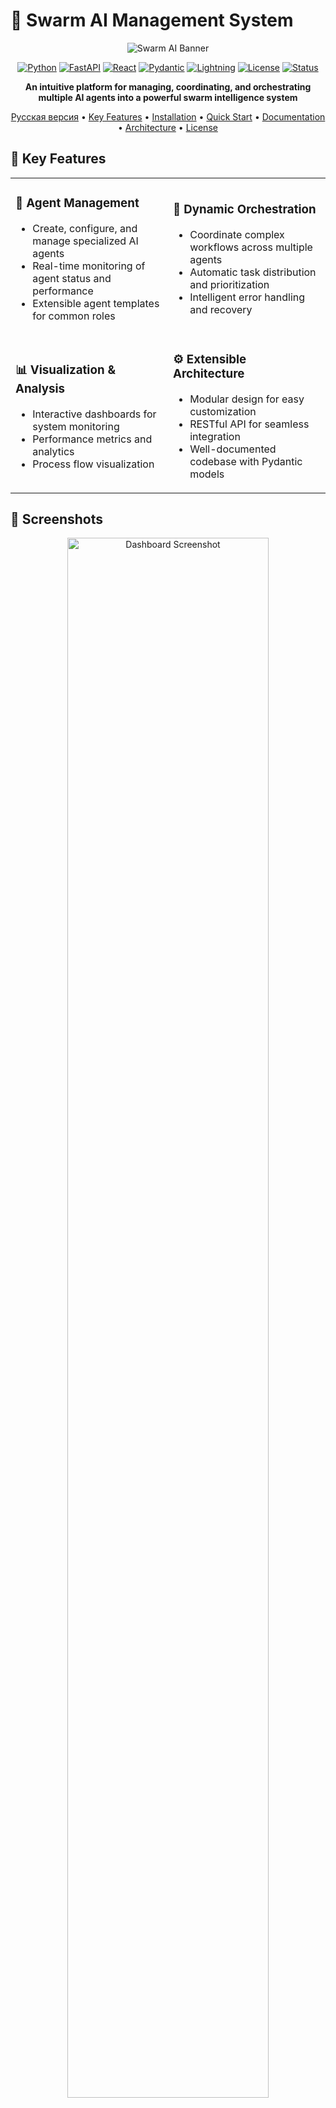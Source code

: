 # 🧠 Swarm AI Management System

<div align="center">

![Swarm AI Banner](assets/img/banner.png)

[![Python](https://img.shields.io/badge/Python-3.10+-blue.svg?style=for-the-badge&logo=python&logoColor=white)](https://www.python.org)
[![FastAPI](https://img.shields.io/badge/FastAPI-0.95.0+-green.svg?style=for-the-badge&logo=fastapi&logoColor=white)](https://fastapi.tiangolo.com/)
[![React](https://img.shields.io/badge/React-18.0+-61DAFB.svg?style=for-the-badge&logo=react&logoColor=white)](https://reactjs.org/)
[![Pydantic](https://img.shields.io/badge/Pydantic-2.0+-E92063.svg?style=for-the-badge&logo=pydantic&logoColor=white)](https://docs.pydantic.dev/)
[![Lightning](https://img.shields.io/badge/Lightning.ai-2.0+-792EE5.svg?style=for-the-badge&logo=pytorchlightning&logoColor=white)](https://lightning.ai/)
[![License](https://img.shields.io/badge/License-MIT-yellow.svg?style=for-the-badge)](LICENSE)
[![Status](https://img.shields.io/badge/Status-Prototype-orange.svg?style=for-the-badge)](/)

**An intuitive platform for managing, coordinating, and orchestrating multiple AI agents into a powerful swarm intelligence system**

[Русская версия](README.ru.md) • [Key Features](#key-features) • [Installation](#installation) • [Quick Start](#quick-start) • [Documentation](#documentation) • [Architecture](#architecture) • [License](#license)

</div>

## 🌟 Key Features

<table>
  <tr>
    <td width="50%">
      <h3>🤖 Agent Management</h3>
      <ul>
        <li>Create, configure, and manage specialized AI agents</li>
        <li>Real-time monitoring of agent status and performance</li>
        <li>Extensible agent templates for common roles</li>
      </ul>
    </td>
    <td width="50%">
      <h3>🔄 Dynamic Orchestration</h3>
      <ul>
        <li>Coordinate complex workflows across multiple agents</li>
        <li>Automatic task distribution and prioritization</li>
        <li>Intelligent error handling and recovery</li>
      </ul>
    </td>
  </tr>
  <tr>
    <td width="50%">
      <h3>📊 Visualization & Analysis</h3>
      <ul>
        <li>Interactive dashboards for system monitoring</li>
        <li>Performance metrics and analytics</li>
        <li>Process flow visualization</li>
      </ul>
    </td>
    <td width="50%">
      <h3>⚙️ Extensible Architecture</h3>
      <ul>
        <li>Modular design for easy customization</li>
        <li>RESTful API for seamless integration</li>
        <li>Well-documented codebase with Pydantic models</li>
      </ul>
    </td>
  </tr>
</table>

## 📸 Screenshots

<div align="center">
  <img src="assets/img/ui.png" width="80%" alt="Dashboard Screenshot">
  <p><em>Main dashboard showing agent status and system performance</em></p>
</div>

<div align="center">
  <table>
    <tr>
      <td><img src="assets/img/ui.png" alt="Agent Management"></td>
      <td><img src="assets/img/process_screenshot.png" alt="Process Visualization"></td>
    </tr>
    <tr>
      <td align="center"><em>Agent Management Interface</em></td>
      <td align="center"><em>Process Visualization and Monitoring</em></td>
    </tr>
  </table>
</div>

## 🚀 Installation

### Prerequisites

- Python 3.10+
- Node.js 16+
- npm or yarn
- Lightning.ai account

### Backend Setup

```bash
# Clone the repository
git clone https://github.com/yourusername/swarm-ai-system.git
cd swarm-ai-system

# Set up a virtual environment
python -m venv venv
source venv/bin/activate  # On Windows: venv\Scripts\activate

# Install backend dependencies
pip install -r requirements.txt

# Initialize the database
python -m scripts.init_db
```

### Frontend Setup

```bash
# Navigate to frontend directory
cd frontend

# Install dependencies
npm install

# Build production files
npm run build
```

## ⚡ Quick Start

### Start the Server

```bash
# From the project root
python main.py
```

Visit `http://localhost:8000` to access the web interface.

### API Documentation

FastAPI automatically generates interactive API documentation:

- Swagger UI: `http://localhost:8000/api/docs`
- ReDoc: `http://localhost:8000/api/redoc`

## 🧩 System Architecture

### System Components Diagram

```mermaid
flowchart TB
    User([User]) --> Web[Web Interface]
    
    subgraph Frontend["Frontend (React)"]
        Web --> Dashboard[Dashboard]
        Web --> AgentMgmt[Agent Management]
        Web --> TaskMgmt[Task Management]
        Web --> ProcessMgmt[Process Management]
        Web --> Analytics[Analytics]
    end
    
    Frontend --HTTP API--> Backend

    subgraph Backend["Backend (FastAPI)"]
        API[API Layer] --> Services[Service Layer]
        Services --> Orchestrator[Orchestrator]
        Services --> DB[(Database)]
        
        subgraph AgentSystem["Agent System"]
            Orchestrator --> AgentRegistry[Agent Registry]
            Orchestrator --> AgentRuntime[Runtime Environment]
            Orchestrator --> MessageQueue[Message System]
        end
    end
    
    Backend --Lightning.ai API--> LightningPlatform[Lightning.ai platform]
    
    subgraph LightningAI["Lightning.ai"]
        LightningPlatform --> LLMServices[LLM Services]
        LightningPlatform --> Scaling[Auto-scaling]
        LightningPlatform --> Monitoring[Monitoring]
    end
```

> **Diagram Explanation:** 
> 
> This architectural diagram illustrates the complete system structure of our Swarm AI platform. The system consists of three major layers:
> 
> 1. **Frontend Layer**: A React-based user interface that provides different functional modules including a monitoring dashboard, agent management, task management, process orchestration, and analytics visualization.
> 
> 2. **Backend Layer**: Built on FastAPI, this layer contains the core business logic, including an API gateway for client communication, service layer for business logic, orchestration engine for agent coordination, and database interactions.
> 
> 3. **Lightning.ai Integration**: The system leverages Lightning.ai platform for powerful machine learning capabilities, providing LLM services, auto-scaling resources, and monitoring tools.
> 
> The central component is the Agent System which houses the Agent Registry (for managing available agent types), Runtime Environment (where agents execute their tasks), and Message System (facilitating communication between agents). All these components work together to create a coherent and robust swarm intelligence system that can solve complex problems through agent collaboration.
>
> For in-depth explanation, see the [Architecture Guide](docs/architecture/system_architecture.md)

### Agent Lifecycle

```mermaid
stateDiagram-v2
    [*] --> Created: Initialize
    Created --> Ready: Load Parameters
    Ready --> Active: Assign Task
    Active --> Busy: Execute Task
    Busy --> Waiting: Request Info
    Waiting --> Busy: Receive Info
    Busy --> Active: Complete Task
    Active --> Error: Failure
    Error --> Active: Recovery
    Active --> Paused: Pause
    Paused --> Active: Resume
    Active --> Ready: Release
    Ready --> Stopped: Stop
    Stopped --> [*]: Unload
```

> **Diagram Explanation:**
> 
> This state diagram depicts the complete lifecycle of an AI agent within our swarm system:
> 
> 1. **Creation Phase**: The agent is initialized with its base configuration and enters the Created state.
> 
> 2. **Preparation Phase**: The agent loads all necessary parameters, models, and tools, then enters the Ready state, waiting for tasks.
> 
> 3. **Active Phase**: When assigned a task, the agent transitions to the Active state, then to Busy when executing.
> 
> 4. **Interaction Phase**: During task execution, the agent may need to request information (Waiting state) from other agents or external sources.
> 
> 5. **Completion Phase**: After task completion, the agent returns to Active state, then Ready when released from the task.
> 
> 6. **Error Handling**: If failures occur, the agent enters the Error state and attempts recovery procedures.
> 
> 7. **Control States**: Administrators can Pause and Resume agents as needed for system maintenance.
> 
> 8. **Termination**: When no longer needed, agents are Stopped and eventually unloaded from the system.
> 
> Understanding this lifecycle is crucial for effective agent management and troubleshooting. Each transition triggers specific events and logging in the system.
> 
> For implementation details, see the [Agent Lifecycle Documentation](docs/agents/agent_lifecycle.md)

### Task Processing Sequence

```mermaid
sequenceDiagram
    participant Client
    participant API as API Gateway
    participant Orchestrator
    participant AgentA
    participant AgentB
    participant AgentC
    participant DB as Database
    
    Client->>API: Create Task
    API->>DB: Save Task
    API->>Orchestrator: Notify New Task
    Orchestrator->>Orchestrator: Analyze Task
    Orchestrator->>AgentA: Assign Subtask
    AgentA->>DB: Update Status
    AgentA->>AgentA: Process
    AgentA->>Orchestrator: Subtask Result
    Orchestrator->>AgentB: Assign Subtask
    AgentB->>DB: Update Status
    AgentB->>AgentB: Process
    AgentB->>Orchestrator: Subtask Result
    Orchestrator->>AgentC: Assign Final Subtask
    AgentC->>DB: Update Status
    AgentC->>AgentC: Process
    AgentC->>Orchestrator: Final Result
    Orchestrator->>DB: Save Result
    Orchestrator->>API: Task Completed
    API->>Client: Return Result
```

> **Diagram Explanation:**
> 
> This sequence diagram illustrates the end-to-end flow of a task through our swarm intelligence system:
> 
> 1. **Task Creation**: The client submits a task through the API Gateway, which saves it to the database and notifies the Orchestrator.
> 
> 2. **Task Analysis & Planning**: The Orchestrator analyzes the task and develops an execution strategy, breaking it down into subtasks.
> 
> 3. **Agent Assignment & Execution**: Subtasks are assigned to specialized agents (AgentA, AgentB, AgentC) based on their capabilities and current workload.
> 
> 4. **Progressive Processing**: Each agent processes its assigned subtask, updates its status in the database, and returns results to the Orchestrator.
> 
> 5. **Coordination & Dependency Management**: The Orchestrator coordinates the sequence of agent activities, ensuring that agents receive necessary inputs from preceding operations.
> 
> 6. **Result Compilation**: After all subtasks are completed, the Orchestrator compiles the final result, saves it to the database, and returns it to the client.
> 
> This workflow demonstrates the system's ability to decompose complex problems into manageable subtasks, distribute them to specialized agents, and reassemble the results into a coherent solution.
> 
> For practical implementation examples, see the [Task Processing Tutorial](docs/tutorials/task_processing.md)

### Educational Learning Path

```mermaid
graph LR
    A[AI Fundamentals] --> B[LLM Concepts]
    B --> C[Agent Methodology]
    C --> D[Swarm Intelligence]
    D --> E[Platform Practice]
    
    subgraph Theoretical Foundation
        A
        B
    end
    
    subgraph Agent Framework
        C
        D
    end
    
    subgraph Практика
        E
    end
    
    E --> F[Custom Agent Creation]
    F --> G[Complex Workflow Design]
    G --> H[Swarm Optimization]
    
    subgraph Проектная работа
        F
        G
        H
    end
```

> **Diagram Explanation:**
> 
> This learning path diagram outlines the recommended educational progression for mastering swarm AI systems:
> 
> 1. **Theoretical Foundation**: Begin with AI Fundamentals to understand basic concepts, then advance to LLM (Large Language Model) concepts to grasp the core technology powering modern AI agents.
> 
> 2. **Agent Framework**: Progress to Agent Methodology to learn how individual AI agents function, then study Swarm Intelligence principles that enable effective collaboration between multiple agents.
> 
> 3. **Hands-on Experience**: Apply theoretical knowledge through practical exercises on our platform.
> 
> 4. **Project Work**: Graduate to creating custom agents tailored to specific tasks, designing complex workflows that coordinate multiple agents, and optimizing swarm performance.
> 
> This structured learning path ensures a comprehensive understanding of both theoretical principles and practical applications, allowing learners to progress from basic concepts to advanced system design.
> 
> Our documentation includes complete tutorials for each phase. Start with the [Learning Path Guide](docs/education/learning_path.md)

### Core Components

1. **Agent System**
   - Agent Models & Templates
   - Agent Runtime Environment
   - Message Passing System

2. **Orchestration Engine**
   - Task Queue Management
   - Agent Coordination
   - Process Execution

3. **Data Layer**
   - SQLite Database (Development)
   - PostgreSQL Support (Production)
   - Pydantic Data Models

4. **Web Interface**
   - React Frontend
   - Real-time Updates
   - Interactive Visualizations

## 📋 Usage Examples

### Creating a Simple Agent Swarm

```python
from swarm_ai.models import Agent, AgentType
from swarm_ai.agent_utils import AgentRegistry
import lightning.app as lightning  # Lightning.ai integration

# Create specialized agents
researcher = AgentRegistry.get_agent_by_type(AgentType.RESEARCHER)
analyzer = AgentRegistry.get_agent_by_type(AgentType.ANALYZER)
writer = AgentRegistry.get_agent_by_type(AgentType.WRITER)

# Configure and customize
researcher.name = "ResearchAgent"
researcher.system_prompt = "Your custom prompt here..."

# Create Lightning.ai component for the agent
class AgentComponent(lightning.LightningWork):
    def __init__(self, agent_config):
        super().__init__()
        self.agent_config = agent_config
        
    def run(self):
        # Initialize agent in Lightning.

## 📈 Performance Metrics

<div align="center">
  <table>
    <tr>
      <th>Configuration</th>
      <th>Agents</th>
      <th>Tasks per Minute</th>
      <th>Response Time</th>
      <th>Resource Usage</th>
    </tr>
    <tr>
      <td>Basic</td>
      <td>3-5</td>
      <td>30-50</td>
      <td>~500ms</td>
      <td>Low</td>
    </tr>
    <tr>
      <td>Advanced</td>
      <td>10-15</td>
      <td>100-150</td>
      <td>~800ms</td>
      <td>Medium</td>
    </tr>
    <tr>
      <td>Enterprise</td>
      <td>20+</td>
      <td>200+</td>
      <td>~1200ms</td>
      <td>High</td>
    </tr>
  </table>
</div>

## 🔄 Development Workflow

```mermaid
graph TD
    A[Define Agent Templates] --> B[Configure Agents]
    B --> C[Create Process Workflows]
    C --> D[Test Agent Interactions]
    D --> E[Deploy & Monitor]
    E --> F{Performance OK?}
    F -->|Yes| G[Scale System]
    F -->|No| H[Optimize Agents]
    H --> D
```

## 🧪 Testing

```bash
# Run tests
pytest tests/

# Run with coverage report
pytest --cov=swarm_ai tests/
```

## 🤝 Contributing

Contributions are welcome! Please feel free to submit a Pull Request.

1. Fork the repository
2. Create your feature branch (`git checkout -b feature/amazing-feature`)
3. Commit your changes (`git commit -m 'Add some amazing feature'`)
4. Push to the branch (`git push origin feature/amazing-feature`)
5. Open a Pull Request

Please make sure your code follows the project's coding style and passes all tests.

## 📚 Documentation

- [Full Documentation](https://swarm-ai-docs.example.com)
- [API Reference](https://swarm-ai-docs.example.com/api)
- [Architecture Guide](docs/architecture/system_architecture.md)
- [Tutorial: Creating Your First Swarm](https://swarm-ai-docs.example.com/tutorials/first-swarm)

## 📊 Project Status

Этот проект в настоящее время находится в фазе **прототипа**. Основная функциональность реализована, но система активно разрабатывается и может претерпеть значительные изменения.

## 📜 License

Этот проект лицензирован под лицензией MIT - см. файл [LICENSE](LICENSE) для подробностей.

## 🙏 Благодарности

- [FastAPI](https://fastapi.tiangolo.com/) за высокопроизводительный API фреймворк
- [Pydantic](https://docs.pydantic.dev/) за валидацию данных и управление настройками
- [React](https://reactjs.org/) за библиотеку UI фронтенда
- [SQLAlchemy](https://www.sqlalchemy.org/) за ORM базы данных
- [Recharts](https://recharts.org/) за компоненты визуализации
- [Lightning.ai](https://lightning.ai/) за платформу для разработки и масштабирования ИИ-систем

---

<div align="center">
  <img src="https://via.placeholder.com/900x100/1a1e26/3a76f9?text=Система+управления+роем+ИИ-агентов" width="100%" alt="Swarm AI">
  <p>
    <a href="https://github.com/yourusername/swarm-ai-system/issues">Сообщить о проблеме</a> •
    <a href="https://github.com/yourusername/swarm-ai-system/issues">Запросить функцию</a> •
    <a href="https://twitter.com/your-twitter">Twitter</a> •
    <a href="https://discord.gg/your-discord">Discord</a>
  </p>
  <p>Сделано с ❤️ Вашей командой</p>
</div>
